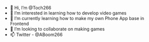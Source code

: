 - 👋 Hi, I’m @Toch266
- 👀 I’m interested in learning how to develop video games
- 🌱 I’m currently learning how to make my own Phone App base in Frontend
- 💞️ I’m looking to collaborate on making games
- 📫 Twitter - @ABoom266

